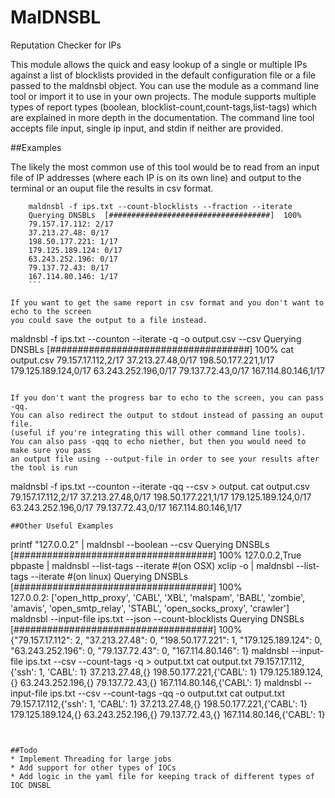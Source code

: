 # MalDNSBL 
Reputation Checker for IPs

This module allows the quick and easy lookup of a single or multiple IPs
against a list of blocklists provided in the default configuration file
or a file passed to the maldnsbl object.  You can use the module as a command
line tool or import it to use in your own projects.  The module supports multiple
types of report types (boolean, blocklist-count,count-tags,list-tags) which are
explained in more depth in the documentation.  The command line tool accepts file input,
single ip input, and stdin if neither are provided.

##Examples

The likely the most common use of this tool would be to read from an input file
of IP addresses (where each IP is on its own line) and output to the terminal or an ouput file the
results in csv format.
```
    maldnsbl -f ips.txt --count-blocklists --fraction --iterate
    Querying DNSBLs  [####################################]  100%             
    79.157.17.112: 2/17
    37.213.27.48: 0/17
    198.50.177.221: 1/17
    179.125.189.124: 0/17
    63.243.252.196: 0/17
    79.137.72.43: 0/17
    167.114.80.146: 1/17 
    ```

If you want to get the same report in csv format and you don't want to echo to the screen
you could save the output to a file instead.

```
maldnsbl -f ips.txt --counton --iterate -q -o output.csv --csv
Querying DNSBLs  [####################################]  100% 
cat output.csv
79.157.17.112,2/17
37.213.27.48,0/17
198.50.177.221,1/17
179.125.189.124,0/17
63.243.252.196,0/17
79.137.72.43,0/17
167.114.80.146,1/17
```

If you don't want the progress bar to echo to the screen, you can pass -qq.
You can also redirect the output to stdout instead of passing an ouput file.
(useful if you're integrating this will other command line tools).
You can also pass -qqq to echo niether, but then you would need to make sure you pass
an output file using --output-file in order to see your results after the tool is run

```
maldnsbl -f ips.txt --counton --iterate -qq --csv > output.
cat output.csv
79.157.17.112,2/17
37.213.27.48,0/17
198.50.177.221,1/17
179.125.189.124,0/17
63.243.252.196,0/17
79.137.72.43,0/17
167.114.80.146,1/17
```
##Other Useful Examples
```
printf "127.0.0.2" | maldnsbl --boolean --csv
Querying DNSBLs  [####################################]  100%
127.0.0.2,True
pbpaste | maldnsbl --list-tags --iterate #(on OSX)
xclip -o | maldnsbl --list-tags --iterate #(on linux)
Querying DNSBLs  [####################################]  100%             
127.0.0.2: ['open_http_proxy', 'CABL', 'XBL', 'malspam', 'BABL', 'zombie', 'amavis', 'open_smtp_relay', 'STABL', 'open_socks_proxy', 'crawler']
maldnsbl --input-file ips.txt --json --count-blocklists
Querying DNSBLs  [####################################]  100%             
{"79.157.17.112": 2, "37.213.27.48": 0, "198.50.177.221": 1, "179.125.189.124": 0, "63.243.252.196": 0, "79.137.72.43": 0, "167.114.80.146": 1}
maldnsbl --input-file ips.txt --csv  --count-tags -q > output.txt
cat output.txt
79.157.17.112,{'ssh': 1, 'CABL': 1}
37.213.27.48,{}
198.50.177.221,{'CABL': 1}
179.125.189.124,{}
63.243.252.196,{}
79.137.72.43,{}
167.114.80.146,{'CABL': 1}
maldnsbl --input-file ips.txt --csv  --count-tags -qq -o output.txt
cat output.txt
79.157.17.112,{'ssh': 1, 'CABL': 1}
37.213.27.48,{}
198.50.177.221,{'CABL': 1}
179.125.189.124,{}
63.243.252.196,{}
79.137.72.43,{}
167.114.80.146,{'CABL': 1}
```


##Todo
* Implement Threading for large jobs
* Add support for other types of IOCs
* Add logic in the yaml file for keeping track of different types of IOC DNSBL
